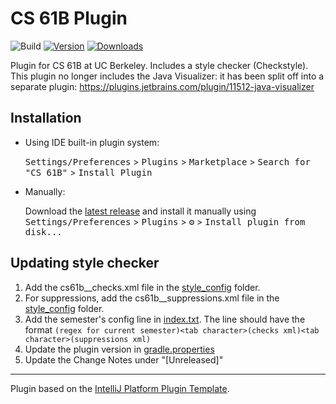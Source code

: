 # CS 61B Plugin
![Build](https://github.com/Berkeley-CS61B/intellij-plugin/workflows/Build/badge.svg)
[![Version](https://img.shields.io/jetbrains/plugin/v/edu.berkeley.cs61b.plugin.svg)](https://plugins.jetbrains.com/plugin/edu.berkeley.cs61b.plugin)
[![Downloads](https://img.shields.io/jetbrains/plugin/d/edu.berkeley.cs61b.plugin.svg)](https://plugins.jetbrains.com/plugin/edu.berkeley.cs61b.plugin)

<!-- Plugin description -->
Plugin for CS 61B at UC Berkeley. Includes a style checker (Checkstyle). This plugin no longer includes the Java Visualizer: it has been split off into a separate plugin: https://plugins.jetbrains.com/plugin/11512-java-visualizer

<!-- Plugin description end -->

## Installation

- Using IDE built-in plugin system:
  
  <kbd>Settings/Preferences</kbd> > <kbd>Plugins</kbd> > <kbd>Marketplace</kbd> > <kbd>Search for "CS 61B"</kbd> >
  <kbd>Install Plugin</kbd>
  
- Manually:

  Download the [latest release](https://github.com/Berkeley-CS61B/intellij-plugin/releases/latest) and install it manually using
  <kbd>Settings/Preferences</kbd> > <kbd>Plugins</kbd> > <kbd>⚙️</kbd> > <kbd>Install plugin from disk...</kbd>

## Updating style checker
1. Add the cs61b_<semester>_checks.xml file in the [style_config](./src/main/resources/style_config) folder.
2. For suppressions, add the cs61b_<semester>_suppressions.xml file in the [style_config](./src/main/resources/style_config) folder.
3. Add the semester's config line in [index.txt](./src/main/resources/style_config/index.txt). The line should have the format
  ```(regex for current semester)<tab character>(checks xml)<tab character>(suppressions xml)```
4. Update the plugin version in [gradle.properties](./gradle.properties)
5. Update the Change Notes under "[Unreleased]"


---
Plugin based on the [IntelliJ Platform Plugin Template][template].

[template]: https://github.com/JetBrains/intellij-platform-plugin-template
